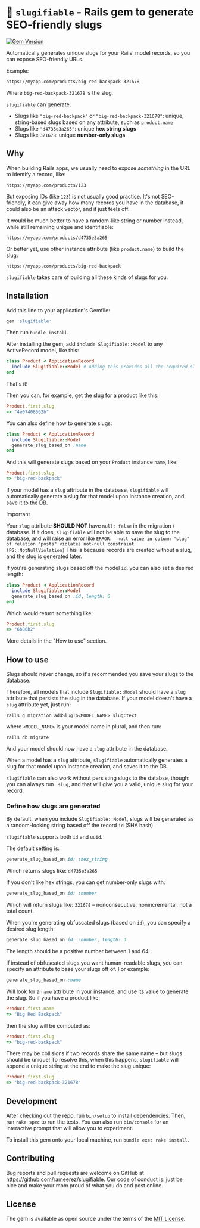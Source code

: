 # 🐌 `slugifiable` - Rails gem to generate SEO-friendly slugs

[![Gem Version](https://badge.fury.io/rb/slugifiable.svg)](https://badge.fury.io/rb/slugifiable)

Automatically generates unique slugs for your Rails' model records, so you can expose SEO-friendly URLs.

Example:
```
https://myapp.com/products/big-red-backpack-321678
```

Where `big-red-backpack-321678` is the slug.

`slugifiable` can generate:
- Slugs like `"big-red-backpack"` or `"big-red-backpack-321678"`: unique, string-based slugs based on any attribute, such as `product.name`
- Slugs like `"d4735e3a265"`: unique **hex string slugs**
- Slugs like `321678`: unique **number-only slugs**

## Why

When building Rails apps, we usually need to expose _something_ in the URL to identify a record, like:
```
https://myapp.com/products/123
```

But exposing IDs (like `123`) is not usually good practice. It's not SEO-friendly, it can give away how many records you have in the database, it could also be an attack vector, and it just feels off.

It would be much better to have a random-like string or number instead, while still remaining unique and identifiable:
```
https://myapp.com/products/d4735e3a265
```

Or better yet, use other instance attribute (like `product.name`) to build the slug:
```
https://myapp.com/products/big-red-backpack
```

`slugifiable` takes care of building all these kinds of slugs for you.

## Installation

Add this line to your application's Gemfile:
```ruby
gem 'slugifiable'
```

Then run `bundle install`.

After installing the gem, add `include Slugifiable::Model` to any ActiveRecord model, like this:
```ruby
class Product < ApplicationRecord
  include Slugifiable::Model # Adding this provides all the required slug-related methods to your model
end
```

That's it!

Then you can, for example, get the slug for a product like this:
```ruby
Product.first.slug
=> "4e07408562b"
```

You can also define how to generate slugs:
```ruby
class Product < ApplicationRecord
  include Slugifiable::Model
  generate_slug_based_on :name
end
```

And this will generate slugs based on your `Product` instance `name`, like:
```ruby
Product.first.slug
=> "big-red-backpack"
```

If your model has a `slug` attribute in the database, `slugifiable` will automatically generate a slug for that model upon instance creation, and save it to the DB.

> [!IMPORTANT]
> Your `slug` attribute **SHOULD NOT** have `null: false` in the migration / database. If it does, `slugifiable` will not be able to save the slug to the database, and will raise an error like `ERROR:  null value in column "slug" of relation "posts" violates not-null constraint (PG::NotNullViolation)`
> This is because records are created without a slug, and the slug is generated later.

If you're generating slugs based off the model `id`, you can also set a desired length:
```ruby
class Product < ApplicationRecord
  include Slugifiable::Model
  generate_slug_based_on :id, length: 6
end
```

Which would return something like:
```ruby
Product.first.slug
=> "6b86b2"
```

More details in the "How to use" section.

## How to use

Slugs should never change, so it's recommended you save your slugs to the database.

Therefore, all models that include `Slugifiable::Model` should have a `slug` attribute that persists the slug in the database. If your model doesn't have a `slug` attribute yet, just run:
```
rails g migration addSlugTo<MODEL_NAME> slug:text
```

where `<MODEL_NAME>` is your model name in plural, and then run:
```
rails db:migrate
```

And your model should now have a `slug` attribute in the database.

When a model has a `slug` attribute, `slugifiable` automatically generates a slug for that model upon instance creation, and saves it to the DB.

`slugifiable` can also work without persisting slugs to the databse, though: you can always run `.slug`, and that will give you a valid, unique slug for your record.

### Define how slugs are generated

By default, when you include `Slugifiable::Model`, slugs will be generated as a random-looking string based off the record `id` (SHA hash)

`slugifiable` supports both `id` and `uuid`.

The default setting is:
```ruby
generate_slug_based_on id: :hex_string
```

Which returns slugs like: `d4735e3a265`

If you don't like hex strings, you can get number-only slugs with:
```ruby
generate_slug_based_on id: :number
```

Which will return slugs like: `321678` – nonconsecutive, nonincremental, not a total count.

When you're generating obfuscated slugs (based on `id`), you can specify a desired slug length:
```ruby
generate_slug_based_on id: :number, length: 3
```

The length should be a positive number between 1 and 64.

If instead of obfuscated slugs you want human-readable slugs, you can specify an attribute to base your slugs off of. For example:
```ruby
generate_slug_based_on :name
```

Will look for a `name` attribute in your instance, and use its value to generate the slug. So if you have a product like:
```ruby
Product.first.name
=> "Big Red Backpack"
```

then the slug will be computed as:
```ruby
Product.first.slug
=> "big-red-backpack"
```

There may be collisions if two records share the same name – but slugs should be unique! To resolve this, when this happens, `slugifiable` will append a unique string at the end to make the slug unique:
```ruby
Product.first.slug
=> "big-red-backpack-321678"
```

## Development

After checking out the repo, run `bin/setup` to install dependencies. Then, run `rake spec` to run the tests. You can also run `bin/console` for an interactive prompt that will allow you to experiment.

To install this gem onto your local machine, run `bundle exec rake install`.

## Contributing

Bug reports and pull requests are welcome on GitHub at https://github.com/rameerez/slugifiable. Our code of conduct is: just be nice and make your mom proud of what you do and post online.

## License

The gem is available as open source under the terms of the [MIT License](https://opensource.org/licenses/MIT).
